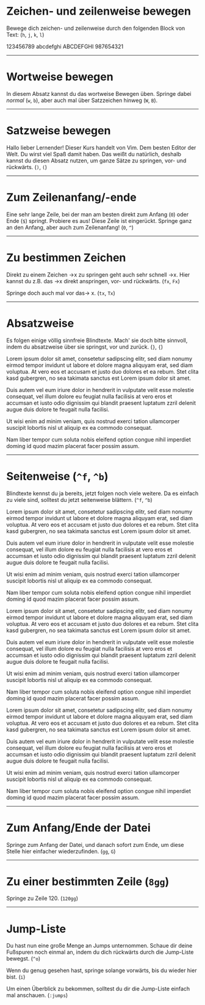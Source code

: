 # Zeichen- und zeilenweise bewegen

Bewege dich zeichen- und zeilenweise durch den folgenden Block von Text:
(`h`, `j`, `k`, `l`)

123456789
abcdefghi
ABCDEFGHI
987654321

-------------------------------------------------------------------------------
# Wortweise bewegen

In diesem Absatz kannst du das wortweise Bewegen üben. Springe dabei
_normal_ (`w`, `b`), aber auch mal über Satzzeichen hinweg (`W`, `B`).

-------------------------------------------------------------------------------
# Satzweise bewegen

Hallo lieber Lernender! Dieser Kurs handelt von Vim. Dem besten Editor der
Welt. Du wirst viel Spaß damit haben. Das weißt du natürlich, deshalb kannst du
diesen Absatz nutzen, um ganze Sätze zu springen, vor- und rückwärts.
(`)`, `(`)

-------------------------------------------------------------------------------
# Zum Zeilenanfang/-ende

Eine sehr lange Zeile, bei der man am besten direkt zum Anfang (`0`) oder Ende
(`$`) springt. Probiere es aus!
  Diese Zeile ist eingerückt. Springe ganz an den Anfang, aber auch zum
  Zeilenanfang! (`0`, `^`)

-------------------------------------------------------------------------------
# Zu bestimmen Zeichen

Direkt zu einem Zeichen →x zu springen geht auch sehr schnell →x. Hier kannst
du z.B. das →x direkt anspringen, vor- und rückwärts. (`fx`, `Fx`)

Springe doch auch mal vor das→ x. (`tx`, `Tx`)

-------------------------------------------------------------------------------
# Absatzweise

Es folgen einige völlig sinnfreie Blindtexte. Mach' sie doch bitte sinnvoll,
indem du absatzweise über sie springst, vor und zurück. (`}`, `{`)

Lorem ipsum dolor sit amet, consetetur sadipscing elitr, sed diam nonumy eirmod
tempor invidunt ut labore et dolore magna aliquyam erat, sed diam voluptua. At
vero eos et accusam et justo duo dolores et ea rebum. Stet clita kasd
gubergren, no sea takimata sanctus est Lorem ipsum dolor sit amet.

Duis autem vel eum iriure dolor in hendrerit in vulputate velit esse molestie
consequat, vel illum dolore eu feugiat nulla facilisis at vero eros et accumsan
et iusto odio dignissim qui blandit praesent luptatum zzril delenit augue duis
dolore te feugait nulla facilisi.

Ut wisi enim ad minim veniam, quis nostrud exerci tation ullamcorper suscipit
lobortis nisl ut aliquip ex ea commodo consequat.

Nam liber tempor cum soluta nobis eleifend option congue nihil imperdiet doming
id quod mazim placerat facer possim assum.

-------------------------------------------------------------------------------
# Seitenweise (`^f`, `^b`)

Blindtexte kennst du ja bereits, jetzt folgen noch viele weitere. Da es einfach
zu viele sind, solltest du jetzt seitenweise blättern. (`^f`, `^b`)

Lorem ipsum dolor sit amet, consetetur sadipscing elitr, sed diam nonumy eirmod
tempor invidunt ut labore et dolore magna aliquyam erat, sed diam voluptua. At
vero eos et accusam et justo duo dolores et ea rebum. Stet clita kasd
gubergren, no sea takimata sanctus est Lorem ipsum dolor sit amet.

Duis autem vel eum iriure dolor in hendrerit in vulputate velit esse molestie
consequat, vel illum dolore eu feugiat nulla facilisis at vero eros et accumsan
et iusto odio dignissim qui blandit praesent luptatum zzril delenit augue duis
dolore te feugait nulla facilisi.

Ut wisi enim ad minim veniam, quis nostrud exerci tation ullamcorper suscipit
lobortis nisl ut aliquip ex ea commodo consequat.

Nam liber tempor cum soluta nobis eleifend option congue nihil imperdiet doming
id quod mazim placerat facer possim assum.

Lorem ipsum dolor sit amet, consetetur sadipscing elitr, sed diam nonumy eirmod
tempor invidunt ut labore et dolore magna aliquyam erat, sed diam voluptua. At
vero eos et accusam et justo duo dolores et ea rebum. Stet clita kasd
gubergren, no sea takimata sanctus est Lorem ipsum dolor sit amet.

Duis autem vel eum iriure dolor in hendrerit in vulputate velit esse molestie
consequat, vel illum dolore eu feugiat nulla facilisis at vero eros et accumsan
et iusto odio dignissim qui blandit praesent luptatum zzril delenit augue duis
dolore te feugait nulla facilisi.

Ut wisi enim ad minim veniam, quis nostrud exerci tation ullamcorper suscipit
lobortis nisl ut aliquip ex ea commodo consequat.

Nam liber tempor cum soluta nobis eleifend option congue nihil imperdiet doming
id quod mazim placerat facer possim assum.

Lorem ipsum dolor sit amet, consetetur sadipscing elitr, sed diam nonumy eirmod
tempor invidunt ut labore et dolore magna aliquyam erat, sed diam voluptua. At
vero eos et accusam et justo duo dolores et ea rebum. Stet clita kasd
gubergren, no sea takimata sanctus est Lorem ipsum dolor sit amet.

Duis autem vel eum iriure dolor in hendrerit in vulputate velit esse molestie
consequat, vel illum dolore eu feugiat nulla facilisis at vero eros et accumsan
et iusto odio dignissim qui blandit praesent luptatum zzril delenit augue duis
dolore te feugait nulla facilisi.

Ut wisi enim ad minim veniam, quis nostrud exerci tation ullamcorper suscipit
lobortis nisl ut aliquip ex ea commodo consequat.

Nam liber tempor cum soluta nobis eleifend option congue nihil imperdiet doming
id quod mazim placerat facer possim assum.

-------------------------------------------------------------------------------
# Zum Anfang/Ende der Datei

Springe zum Anfang der Datei, und danach sofort zum Ende, um diese Stelle hier
einfacher wiederzufinden. (`gg`, `G`)

-------------------------------------------------------------------------------
# Zu einer bestimmten Zeile (`8gg`)

Springe zu Zeile 120. (`120gg`)

-------------------------------------------------------------------------------
# Jump-Liste

Du hast nun eine große Menge an Jumps unternommen. Schaue dir deine Fußspuren
noch einmal an, indem du dich rückwärts durch die Jump-Liste bewegst. (`^o`)

Wenn du genug gesehen hast, springe solange vorwärts, bis du wieder hier bist.
(`i`)

Um einen Überblick zu bekommen, solltest du dir die Jump-Liste einfach mal
anschauen. (`:jumps`)
